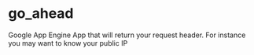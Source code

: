 # go_ahead
Google App Engine App that will return your request header. For instance you may want to know your public IP
